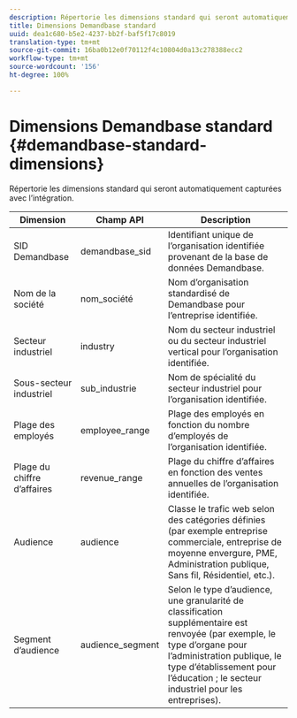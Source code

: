 ```yaml
---
description: Répertorie les dimensions standard qui seront automatiquement capturées avec l’intégration.
title: Dimensions Demandbase standard
uuid: dea1c680-b5e2-4237-bb2f-baf5f17c8019
translation-type: tm+mt
source-git-commit: 16ba0b12e0f70112f4c10804d0a13c278388ecc2
workflow-type: tm+mt
source-wordcount: '156'
ht-degree: 100%

---
```



# Dimensions Demandbase standard {#demandbase-standard-dimensions}

Répertorie les dimensions standard qui seront automatiquement capturées avec l’intégration.

| Dimension | Champ API | Description |
|---|---|---|
| SID Demandbase | demandbase_sid | Identifiant unique de l’organisation identifiée provenant de la base de données Demandbase. |
| Nom de la société | nom_société | Nom d’organisation standardisé de Demandbase pour l’entreprise identifiée. |
| Secteur industriel | industry | Nom du secteur industriel ou du secteur industriel vertical pour l’organisation identifiée. |
| Sous-secteur industriel | sub_industrie | Nom de spécialité du secteur industriel pour l’organisation identifiée. |
| Plage des employés | employee_range | Plage des employés en fonction du nombre d’employés de l’organisation identifiée. |
| Plage du chiffre d’affaires | revenue_range | Plage du chiffre d’affaires en fonction des ventes annuelles de l’organisation identifiée. |
| Audience | audience | Classe le trafic web selon des catégories définies (par exemple entreprise commerciale, entreprise de moyenne envergure, PME, Administration publique, Sans fil, Résidentiel, etc.). |
| Segment d’audience | audience_segment | Selon le type d’audience, une granularité de classification supplémentaire est renvoyée (par exemple, le type d’organe pour l’administration publique, le type d’établissement pour l’éducation ; le secteur industriel pour les entreprises). |

